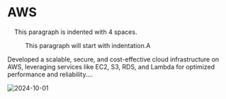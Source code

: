 # AWS
&nbsp;&nbsp;&nbsp;&nbsp;This paragraph is indented with 4 spaces.
<p style="text-indent: 40px;">This paragraph will start with indentation.A </p>
Developed a scalable, secure, and cost-effective cloud infrastructure on AWS, leveraging services like EC2, S3, RDS, and Lambda for optimized performance and reliability....

![2024-10-01](https://github.com/user-attachments/assets/58f5f930-ed6d-4f75-a615-ea2018fa1a64)
